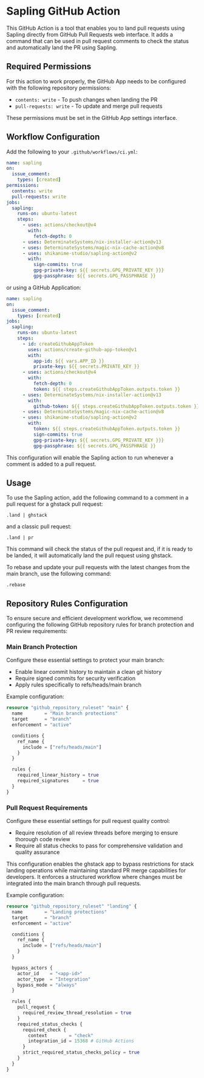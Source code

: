 # Sapling GitHub Action

This GitHub Action is a tool that enables you to land pull requests using
Sapling directly from GitHub Pull Requests web interface. It adds a command that
can be used in pull request comments to check the status and automatically land
the PR using Sapling.

## Required Permissions

For this action to work properly, the GitHub App needs to be configured with the
following repository permissions:

- `contents: write` - To push changes when landing the PR
- `pull-requests: write` - To update and merge pull requests

These permissions must be set in the GitHub App settings interface.

## Workflow Configuration

Add the following to your `.github/workflows/ci.yml`:

```yaml
name: sapling
on:
  issue_comment:
    types: [created]
permissions:
  contents: write
  pull-requests: write
jobs:
  sapling:
    runs-on: ubuntu-latest
    steps:
      - uses: actions/checkout@v4
        with:
          fetch-depth: 0
      - uses: DeterminateSystems/nix-installer-action@v13
      - uses: DeterminateSystems/magic-nix-cache-action@v8
      - uses: shikanime-studio/sapling-action@v2
        with:
          sign-commits: true
          gpg-private-key: ${{ secrets.GPG_PRIVATE_KEY }}}
          gpg-passphrase: ${{ secrets.GPG_PASSPHRASE }}
```

or using a GitHub Application:

```yaml
name: sapling
on:
  issue_comment:
    types: [created]
jobs:
  sapling:
    runs-on: ubuntu-latest
    steps:
      - id: createGithubAppToken
        uses: actions/create-github-app-token@v1
        with:
          app-id: ${{ vars.APP_ID }}
          private-key: ${{ secrets.PRIVATE_KEY }}
      - uses: actions/checkout@v4
        with:
          fetch-depth: 0
          token: ${{ steps.createGithubAppToken.outputs.token }}
      - uses: DeterminateSystems/nix-installer-action@v13
        with:
          github-token: ${{ steps.createGithubAppToken.outputs.token }}
      - uses: DeterminateSystems/magic-nix-cache-action@v8
      - uses: shikanime-studio/sapling-action@v2
        with:
          token: ${{ steps.createGithubAppToken.outputs.token }}
          sign-commits: true
          gpg-private-key: ${{ secrets.GPG_PRIVATE_KEY }}}
          gpg-passphrase: ${{ secrets.GPG_PASSPHRASE }}
```

This configuration will enable the Sapling action to run whenever a comment is
added to a pull request.

## Usage

To use the Sapling action, add the following command to a comment in a pull
request for a ghstack pull request:

```
.land | ghstack
```

and a classic pull request:

```
.land | pr
```

This command will check the status of the pull request and, if it is ready to be
landed, it will automatically land the pull request using ghstack.

To rebase and update your pull requests with the latest changes from the main
branch, use the following command:

```
.rebase
```

## Repository Rules Configuration

To ensure secure and efficient development workflow, we recommend configuring
the following GitHub repository rules for branch protection and PR review
requirements:

### Main Branch Protection

Configure these essential settings to protect your main branch:

- Enable linear commit history to maintain a clean git history
- Require signed commits for security verification
- Apply rules specifically to refs/heads/main branch

Example configuration:

```terraform
resource "github_repository_ruleset" "main" {
  name        = "Main branch protections"
  target      = "branch"
  enforcement = "active"

  conditions {
    ref_name {
      include = ["refs/heads/main"]
    }
  }

  rules {
    required_linear_history = true
    required_signatures     = true
  }
}
```

### Pull Request Requirements

Configure these essential settings for pull request quality control:

- Require resolution of all review threads before merging to ensure thorough
  code review
- Require all status checks to pass for comprehensive validation and quality
  assurance

This configuration enables the ghstack app to bypass restrictions for stack
landing operations while maintaining standard PR merge capabilities for
developers. It enforces a structured workflow where changes must be integrated
into the main branch through pull requests.

Example configuration:

```terraform
resource "github_repository_ruleset" "landing" {
  name        = "Landing protections"
  target      = "branch"
  enforcement = "active"

  conditions {
    ref_name {
      include = ["refs/heads/main"]
    }
  }

  bypass_actors {
    actor_id    = "<app-id>"
    actor_type  = "Integration"
    bypass_mode = "always"
  }

  rules {
    pull_request {
      required_review_thread_resolution = true
    }
    required_status_checks {
      required_check {
        context        = "check"
        integration_id = 15368 # GitHub Actions
      }
      strict_required_status_checks_policy = true
    }
  }
}
```
